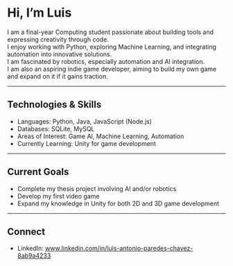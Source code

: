 # Hi, I’m Luis

I am a final-year Computing student passionate about building tools and expressing creativity through code.  
I enjoy working with Python, exploring Machine Learning, and integrating automation into innovative solutions.  
I am fascinated by robotics, especially automation and AI integration.  
I am also an aspiring indie game developer, aiming to build my own game and expand on it if it gains traction.

---

## Technologies & Skills
- Languages: Python, Java, JavaScript (Node.js)
- Databases: SQLite, MySQL
- Areas of Interest: Game AI, Machine Learning, Automation
- Currently Learning: Unity for game development

---

## Current Goals
- Complete my thesis project involving AI and/or robotics
- Develop my first video game
- Expand my knowledge in Unity for both 2D and 3D game development

---

## Connect
- LinkedIn: www.linkedin.com/in/luis-antonio-paredes-chavez-8ab9a4233
